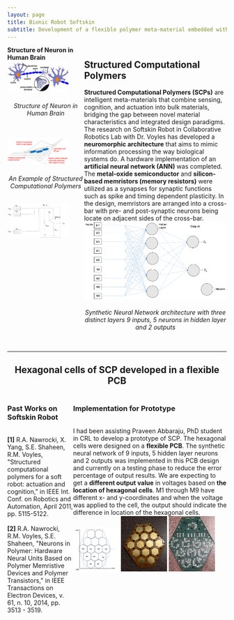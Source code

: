 ```yaml
---
layout: page
title: Bionic Robot Softskin
subtitle: Development of a flexible polymer meta-material embedded with neuromorphic architecture
---
```


<div style="display:flex;">
    <div style="flex:35%;">
        <b>Structure of Neuron in Human Brain</b>
        <br/>
        <img src="/img/projects/bionic-robot-softskin/softskin0.jpg" class = "lazyload" width="80%">
        <br/>
        <h6 align="middle">Structure of Neuron in Human Brain</h6>
        <br/>
        <img src="/img/projects/bionic-robot-softskin/softskin1.png" class = "lazyload" width="80%">
        <br/>
        <h6 align="middle">An Example of Structured Computational Polymers</h6>
        <img src="/img/projects/bionic-robot-softskin/softskin2.png" class = "lazyload" width="80%">
    </div>
    <div style="flex:65%;">
    <h2>Structured Computational Polymers</h2>
    <b>Structured Computational Polymers (SCPs)</b> are intelligent meta-materials that combine sensing, cognition, and actuation into bulk materials, bridging the gap between novel material characteristics and integrated design paradigms. The research on Softskin Robot in Collaborative Robotics Lab with Dr. Voyles has developed a <b>neuromorphic architecture</b> that aims to mimic information processing the way biological systems do. A hardware implementation of an <b>artificial neural network (ANN)</b> was completed. The <b>metal-oxide semiconductor</b> and <b>silicon-based memristors (memory resistors)</b> were utilized as a synapses for synaptic functions such as spike and timing dependent plasticity. In the design, memristors are arranged into a cross-bar with pre- and post-synaptic neurons being locate on adjacent sides of the cross-bar.
    <br/>
    <img src="/img/projects/bionic-robot-softskin/softskin3.png" class = "lazyload" width="100%">
    <br/>
    <h6 align="middle">Synthetic Neural Network architecture with three distinct layers 9 inputs, 5 neurons in hidden layer and 2 outputs</h6>
    </div>
</div>

---

<h2 align="middle">Hexagonal cells of SCP developed in a flexible PCB</h2>

<div style="display:flex;">
    <div style="flex:30%;">
        <h3>Past Works on Softskin Robot</h3>
        <br/>
        <b>[1]</b> R.A. Nawrocki, X. Yang, S.E. Shaheen, R.M. Voyles, "Structured computational polymers for a soft robot: actuation and cognition," in IEEE Int. Conf. on Robotics and Automation, April 2011, pp. 5115-5122.
        <br/>
        <br/>
        <b>[2]</b> R.A. Nawrocki, R.M. Voyles, S.E. Shaheen, "Neurons in Polymer: Hardware Neural Units Based on Polymer Memristive Devices and Polymer Transistors," in IEEE Transactions on Electron Devices, v. 61, n. 10, 2014, pp. 3513 - 3519.
    </div>
    <div style="flex:70%;">
        <h3>Implementation for Prototype</h3>
        <br/>
        I had been assisting Praveen Abbaraju, PhD student in CRL to develop a prototype of SCP. The hexagonal cells were designed on a <b>flexible PCB</b>. The synthetic neural network of 9 inputs, 5 hidden layer neurons and 2 outputs was implemented in this PCB design and currently on a testing phase to reduce the error percentage of output results. We are expecting to get a <b>different output value</b> in voltages based on <b>the location of hexagonal cells</b>. M1 through M9 have different x- and y-coordinates and when the voltage was applied to the cell, the output should indicate the difference in location of the hexagonal cells.
        <br/>
        <img src="/img/projects/bionic-robot-softskin/softskin4.png" class = "lazyload" width="30%">
        <img src="/img/projects/bionic-robot-softskin/softskin5.jpg" class = "lazyload" width="30%">
        <img src="/img/projects/bionic-robot-softskin/softskin6.jpg" class = "lazyload" width="30%">
    </div>
</div>
